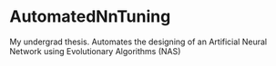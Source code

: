 # AutomatedNnTuning
My undergrad thesis. Automates the designing of an Artificial Neural Network using Evolutionary Algorithms (NAS)
